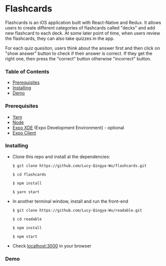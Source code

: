 # Flashcards

Flashcards is an iOS application built with React-Native and Redux. It allows users to create different categories of flashcards called "decks" and add new flashcard to each deck. At some later point of time, when users review the flashcards, they can also take quizzes in the app.


For each quiz quesiton, users think about the answer first and then click on "show answer" button to check if their answer is correct. If they get the right one, then press the "correct" button otherwise "incorrect" button.

### Table of Contents
* [Prerequisites](#prerequisites)
* [Installing](#installing)
* [Demo](#demo)

### Prerequisites

* [Yarn](https://www.npmjs.com/package/yarn)
* [Node](https://nodejs.org/en/)
* [Expo XDE](https://docs.expo.io/versions/latest/introduction/installation.html) (Expo Development Environment) - optional
* [Expo Client](https://itunes.apple.com/us/app/expo-client/id982107779?mt=8)


### Installing

* Clone this repo and install al the dependencies:

	```
	$ git clone https://github.com/Lucy-Qingya-Wu/flashcards.git

	$ cd flashcards

	$ npm install

	$ yarn start

	```


* In another terminal window, install and run the front-end

	```
	$ git clone https://github.com/Lucy-Qingya-Wu/readable.git

	$ cd readable

	$ npm install

	$ npm start
	```

* Check [localhost:3000](http://localhost:3000/) in your browser

### Demo



